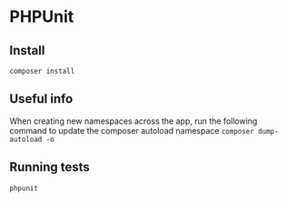 # PHPUnit

## Install
``composer install``

## Useful info
When creating new namespaces across the app, run the following command to update the composer autoload namespace
``composer dump-autoload -o`` 

## Running tests
``phpunit``
